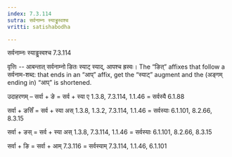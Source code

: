 ```yaml
---
index: 7.3.114
sutra: सर्वनाम्नः स्याड्ढ्रस्वश्च
vritti: satishabodha

---
```

 सर्वनाम्नः स्याड्ढ्रस्वश्च 7.3.114 


वृत्तिः -- आबन्तात् सर्वनाम्नो ङितः स्याट् स्याद्, आपश्च ह्रस्वः। The “ङित्” affixes that follow a सर्वनाम-शब्द: that ends in an “आप्” affix, get the “स्याट्” augment and the (अङ्गम् ending in) “आप्” is shortened.


उदाहरणम् – सर्वा + ङे = सर्व + स्या ए 1.3.8, 7.3.114, 1.1.46 = सर्वस्यै 6.1.88 


सर्वा + ङसिँ = सर्व + स्या अस् 1.3.8, 1.3.2, 7.3.114, 1.1.46 = सर्वस्याः 6.1.101, 8.2.66, 8.3.15 


सर्वा + ङस् = सर्व + स्या अस् 1.3.8, 7.3.114, 1.1.46 = सर्वस्याः 6.1.101, 8.2.66, 8.3.15 


सर्वा + ङि = सर्वा + आम् 7.3.116 = सर्वस्याम् 7.3.114, 1.1.46, 6.1.101 